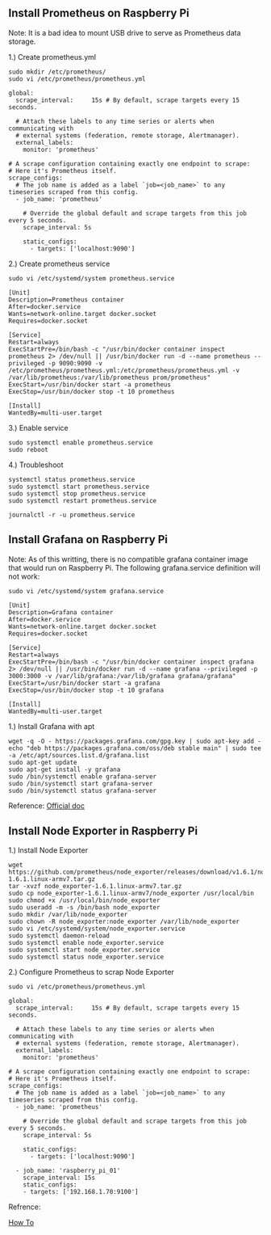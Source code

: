 ## Install Prometheus on Raspberry Pi
Note: It is a bad idea to mount USB drive to serve as Prometheus data storage.

1.) Create prometheus.yml

```
sudo mkdir /etc/prometheus/
sudo vi /etc/prometheus/prometheus.yml

global:
  scrape_interval:     15s # By default, scrape targets every 15 seconds.

  # Attach these labels to any time series or alerts when communicating with
  # external systems (federation, remote storage, Alertmanager).
  external_labels:
    monitor: 'prometheus'

# A scrape configuration containing exactly one endpoint to scrape:
# Here it's Prometheus itself.
scrape_configs:
  # The job name is added as a label `job=<job_name>` to any timeseries scraped from this config.
  - job_name: 'prometheus'

    # Override the global default and scrape targets from this job every 5 seconds.
    scrape_interval: 5s

    static_configs:
      - targets: ['localhost:9090']
```

2.) Create prometheus service
```
sudo vi /etc/systemd/system prometheus.service

[Unit]
Description=Prometheus container
After=docker.service
Wants=network-online.target docker.socket
Requires=docker.socket

[Service]
Restart=always
ExecStartPre=/bin/bash -c "/usr/bin/docker container inspect prometheus 2> /dev/null || /usr/bin/docker run -d --name prometheus --privileged -p 9090:9090 -v /etc/prometheus/prometheus.yml:/etc/prometheus/prometheus.yml -v /var/lib/prometheus:/var/lib/prometheus prom/prometheus"
ExecStart=/usr/bin/docker start -a prometheus
ExecStop=/usr/bin/docker stop -t 10 prometheus

[Install]
WantedBy=multi-user.target
```

3.) Enable service
```
sudo systemctl enable prometheus.service
sudo reboot
```

4.) Troubleshoot
```
systemctl status prometheus.service
sudo systemctl start prometheus.service
sudo systemctl stop prometheus.service
sudo systemctl restart prometheus.service

journalctl -r -u prometheus.service
```
## Install Grafana on Raspberry Pi

Note: As of this writting, there is no compatible grafana container image that would run on Raspberry Pi.  The following grafana.service definition will not work:
```
sudo vi /etc/systemd/system grafana.service

[Unit]
Description=Grafana container
After=docker.service
Wants=network-online.target docker.socket
Requires=docker.socket

[Service]
Restart=always
ExecStartPre=/bin/bash -c "/usr/bin/docker container inspect grafana 2> /dev/null || /usr/bin/docker run -d --name grafana --privileged -p 3000:3000 -v /var/lib/grafana:/var/lib/grafana grafana/grafana"
ExecStart=/usr/bin/docker start -a grafana
ExecStop=/usr/bin/docker stop -t 10 grafana

[Install]
WantedBy=multi-user.target
```

1.) Install Grafana with apt
```
wget -q -O - https://packages.grafana.com/gpg.key | sudo apt-key add -
echo "deb https://packages.grafana.com/oss/deb stable main" | sudo tee -a /etc/apt/sources.list.d/grafana.list
sudo apt-get update
sudo apt-get install -y grafana
sudo /bin/systemctl enable grafana-server
sudo /bin/systemctl start grafana-server
sudo /bin/systemctl status grafana-server
```

Reference:
[Official doc](https://grafana.com/tutorials/install-grafana-on-raspberry-pi/)

## Install Node Exporter in Raspberry Pi
1.) Install Node Exporter
```
wget https://github.com/prometheus/node_exporter/releases/download/v1.6.1/node_exporter-1.6.1.linux-armv7.tar.gz
tar -xvzf node_exporter-1.6.1.linux-armv7.tar.gz 
sudo cp node_exporter-1.6.1.linux-armv7/node_exporter /usr/local/bin
sudo chmod +x /usr/local/bin/node_exporter
sudo useradd -m -s /bin/bash node_exporter
sudo mkdir /var/lib/node_exporter
sudo chown -R node_exporter:node_exporter /var/lib/node_exporter
sudo vi /etc/systemd/system/node_exporter.service
sudo systemctl daemon-reload 
sudo systemctl enable node_exporter.service
sudo systemctl start node_exporter.service
sudo systemctl status node_exporter.service
```
2.) Configure Prometheus to scrap Node Exporter
```
sudo vi /etc/prometheus/prometheus.yml

global:
  scrape_interval:     15s # By default, scrape targets every 15 seconds.

  # Attach these labels to any time series or alerts when communicating with
  # external systems (federation, remote storage, Alertmanager).
  external_labels:
    monitor: 'prometheus'

# A scrape configuration containing exactly one endpoint to scrape:
# Here it's Prometheus itself.
scrape_configs:
  # The job name is added as a label `job=<job_name>` to any timeseries scraped from this config.
  - job_name: 'prometheus'

    # Override the global default and scrape targets from this job every 5 seconds.
    scrape_interval: 5s

    static_configs:
      - targets: ['localhost:9090']

  - job_name: 'raspberry_pi_01'
    scrape_interval: 15s
    static_configs:
    - targets: ['192.168.1.70:9100']

```

Refrence:

[How To](https://linuxhit.com/prometheus-node-exporter-on-raspberry-pi-how-to-install/)
